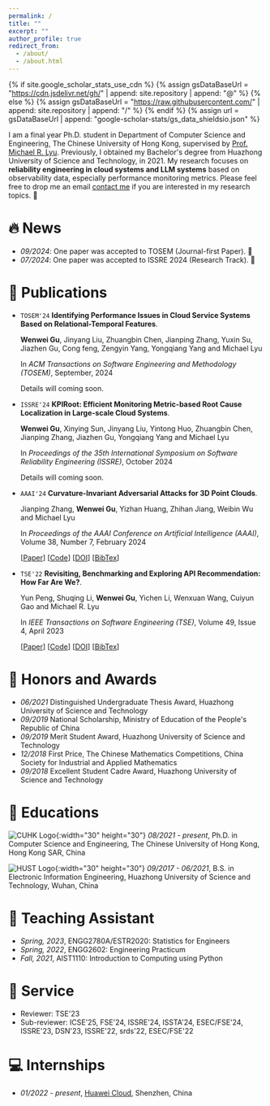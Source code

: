 ```yaml
---
permalink: /
title: ""
excerpt: ""
author_profile: true
redirect_from: 
  - /about/
  - /about.html
---
```


{% if site.google_scholar_stats_use_cdn %}
{% assign gsDataBaseUrl = "https://cdn.jsdelivr.net/gh/" | append: site.repository | append: "@" %}
{% else %}
{% assign gsDataBaseUrl = "https://raw.githubusercontent.com/" | append: site.repository | append: "/" %}
{% endif %}
{% assign url = gsDataBaseUrl | append: "google-scholar-stats/gs_data_shieldsio.json" %}

<span class='anchor' id='about-me'></span>

I am a final year Ph.D. student in Department of Computer Science and Engineering, The Chinese University of Hong Kong, supervised by [Prof. Michael R. Lyu](http://www.cse.cuhk.edu.hk/lyu/). Previously, I obtained my Bachelor's degree from Huazhong University of Science and Technology, in 2021. My research focuses on **reliability engineering in cloud systems and LLM systems** based on observability data, especially performance monitoring metrics. Please feel free to drop me an email [contact me](mailto:wwgu21@cse.cuhk.edu.hk) if you are interested in my research topics. 🥷


# 🔥 News
- *09/2024*: One paper was accepted to TOSEM (Journal-first Paper). 🎉 
- *07/2024*: One paper was accepted to ISSRE 2024 (Research Track). 🎉 

# 📝 Publications 

* `TOSEM'24` **Identifying Performance Issues in Cloud Service Systems Based on Relational-Temporal Features**.

  **Wenwei Gu**, Jinyang Liu, Zhuangbin Chen, Jianping Zhang, Yuxin Su, Jiazhen Gu, Cong feng, Zengyin Yang, Yongqiang Yang and Michael Lyu

  In *ACM Transactions on Software Engineering and Methodology (TOSEM)*, September, 2024

  Details will coming soon.


* `ISSRE'24` **KPIRoot: Efficient Monitoring Metric-based Root Cause Localization in Large-scale Cloud Systems**.

  **Wenwei Gu**, Xinying Sun, Jinyang Liu, Yintong Huo, Zhuangbin Chen, Jianping Zhang, Jiazhen Gu, Yongqiang Yang and Michael Lyu

  In *Proceedings of the 35th International Symposium on Software Reliability Engineering (ISSRE)*, October 2024

  Details will coming soon.


* `AAAI'24` **Curvature-Invariant Adversarial Attacks for 3D Point Clouds**.

  Jianping Zhang, **Wenwei Gu**, Yizhan Huang, Zhihan Jiang, Weibin Wu and Michael Lyu

  In *Proceedings of the AAAI Conference on Artificial Intelligence (AAAI)*, Volume 38, Number 7, February 2024

  [[Paper](https://wenweigu.github.io/publications/aaai24/aaai24.pdf)]
  [[Code](https://github.com/curvature-invariant/curvature-invariant)]
  [[DOI](https://doi.org/10.1609/aaai.v38i7.28542)]
  [[BibTex](https://wenweigu.github.io/publications/aaai24/aaai24-bibtex.txt)]


* `TSE'22` **Revisiting, Benchmarking and Exploring API Recommendation: How Far Are We?**.

  Yun Peng, Shuqing Li, **Wenwei Gu**, Yichen Li, Wenxuan Wang, Cuiyun Gao and Michael R. Lyu

  In *IEEE Transactions on Software Engineering (TSE)*, Volume 49, Issue 4, April 2023

  [[Paper](https://wenweigu.github.io/publications/tse22/tse22.pdf)]
  [[Code](https://github.com/JohnnyPeng18/APIBench)]
  [[DOI](https://doi.org/10.1109/TSE.2022.3197063)]
  [[BibTex](https://wenweigu.github.io/publications/tse22/tse22-bibtex.txt)]


# 🥇 Honors and Awards
- *06/2021* Distinguished Undergraduate Thesis Award, Huazhong University of Science and Technology
- *09/2019* National Scholarship, Ministry of Education of the People's Republic of China
- *09/2019* Merit Student Award, Huazhong University of Science and Technology
- *12/2018* First Price, The Chinese Mathematics Competitions, China Society for Industrial and Applied Mathematics
- *09/2018* Excellent Student Cadre Award, Huazhong University of Science and Technology

# 📖 Educations
  ![CUHK Logo](https://wenweigu.github.io/images/CUHK.png){:width="30" height="30"} *08/2021 - present*, Ph.D. in Computer Science and Engineering, The Chinese University of Hong Kong, Hong Kong SAR, China 

  ![HUST Logo](https://wenweigu.github.io/images/HUST.png){:width="30" height="30"} *09/2017 - 06/2021*, B.S. in Electronic Information Engineering, Huazhong University of Science and Technology, Wuhan, China 

# 💬 Teaching Assistant
- *Spring, 2023*, ENGG2780A/ESTR2020: Statistics for Engineers
- *Spring, 2022*, ENGG2602: Engineering Practicum
- *Fall, 2021*, AIST1110: Introduction to Computing using Python

# 💼 Service
- Reviewer: TSE'23
- Sub-reviewer: ICSE'25, FSE'24, ISSRE'24, ISSTA'24, ESEC/FSE'24, ISSRE'23, DSN'23, ISSRE'22, srds'22, ESEC/FSE'22


# 💻 Internships
- *01/2022 - present*, [Huawei Cloud](https://www.huaweicloud.com/), Shenzhen, China

&nbsp;
